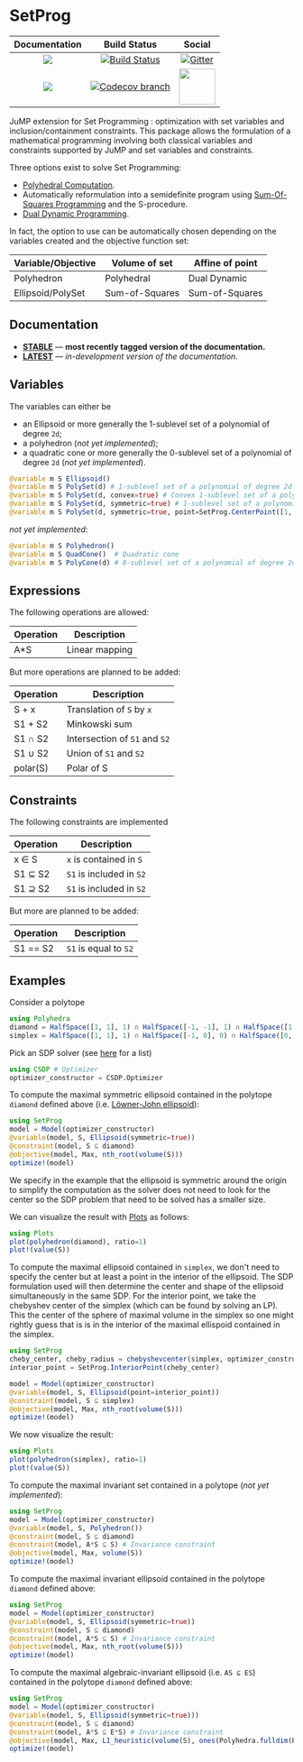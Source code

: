 # SetProg

| **Documentation** | **Build Status** | **Social** |
|:-----------------:|:----------------:|:----------:|
| [![][docs-stable-img]][docs-stable-url] | [![Build Status][build-img]][build-url] | [![Gitter][gitter-img]][gitter-url] |
| [![][docs-latest-img]][docs-latest-url] | [![Codecov branch][codecov-img]][codecov-url] | [<img src="https://upload.wikimedia.org/wikipedia/commons/thumb/a/af/Discourse_logo.png/799px-Discourse_logo.png" width="64">][discourse-url] |

JuMP extension for Set Programming : optimization with set variables and inclusion/containment constraints. This package allows the formulation of a mathematical programming involving both classical variables and constraints supported by JuMP and set variables and constraints.

Three options exist to solve Set Programming:
* [Polyhedral Computation](https://github.com/JuliaPolyhedra/Polyhedra.jl).
* Automatically reformulation into a semidefinite program using [Sum-Of-Squares Programming](https://github.com/JuliaOpt/SumOfSquares.jl) and the S-procedure.
* [Dual Dynamic Programming](https://github.com/JuliaStochOpt/StructDualDynProg.jl).

In fact, the option to use can be automatically chosen depending on the variables created and the objective function set:

| Variable/Objective | Volume of set  | Affine of point |
|--------------------|----------------|-----------------|
| Polyhedron         | Polyhedral     | Dual Dynamic    |
| Ellipsoid/PolySet  | Sum-of-Squares | Sum-of-Squares  |

## Documentation

- [**STABLE**][docs-stable-url] &mdash; **most recently tagged version of the documentation.**
- [**LATEST**][docs-latest-url] &mdash; *in-development version of the documentation.*

## Variables

The variables can either be
* an Ellipsoid or more generally the 1-sublevel set of a polynomial of degree `2d`;
* a polyhedron (*not yet implemented*);
* a quadratic cone or more generally the 0-sublevel set of a polynomial of degree `2d` (*not yet implemented*).

```julia
@variable m S Ellipsoid()
@variable m S PolySet(d) # 1-sublevel set of a polynomial of degree 2d
@variable m S PolySet(d, convex=true) # Convex 1-sublevel set of a polynomial of degree 2d
@variable m S PolySet(d, symmetric=true) # 1-sublevel set of a polynomial of degree 2d symmetric around the origin
@variable m S PolySet(d, symmetric=true, point=SetProg.CenterPoint([1, 0])) # 1-sublevel set of a polynomial of degree 2d symmetric around the [1, 0]
```

*not yet implemented*:
```julia
@variable m S Polyhedron()
@variable m S QuadCone()  # Quadratic cone
@variable m S PolyCone(d) # 0-sublevel set of a polynomial of degree 2d
```

## Expressions

The following operations are allowed:

| Operation | Description                   |
|-----------|-------------------------------|
| A\*S      | Linear mapping                |

But more operations are planned to be added:

| Operation | Description                   |
|-----------|-------------------------------|
| S + x     | Translation of `S` by `x`     |
| S1 + S2   | Minkowski sum                 |
| S1 ∩ S2   | Intersection of `S1` and `S2` |
| S1 ∪ S2   | Union of `S1` and `S2`        |
| polar(S)  | Polar of S                    |

## Constraints

The following constraints are implemented

| Operation | Description              |
|-----------|--------------------------|
| x ∈ S     | `x` is contained in `S`  |
| S1 ⊆ S2   | `S1` is included in `S2` |
| S1 ⊇ S2   | `S1` is included in `S2` |

But more are planned to be added:

| Operation | Description              |
|-----------|--------------------------|
| S1 == S2  | `S1` is equal to `S2`    |

## Examples

Consider a polytope
```julia
using Polyhedra
diamond = HalfSpace([1, 1], 1) ∩ HalfSpace([-1, -1], 1) ∩ HalfSpace([1, -1], 1) ∩ HalfSpace([-1, 1], 1)
simplex = HalfSpace([1, 1], 1) ∩ HalfSpace([-1, 0], 0) ∩ HalfSpace([0, -1], 0)
```
Pick an SDP solver (see [here](https://www.juliaopt.org/JuMP.jl/stable/installation/#Getting-Solvers-1) for a list)
```julia
using CSDP # Optimizer
optimizer_constructor = CSDP.Optimizer
```

To compute the maximal symmetric ellipsoid contained in the polytope `diamond` defined above (i.e. [Löwner-John ellipsoid](https://github.com/rdeits/LoewnerJohnEllipsoids.jl)):
```julia
using SetProg
model = Model(optimizer_constructor)
@variable(model, S, Ellipsoid(symmetric=true))
@constraint(model, S ⊆ diamond)
@objective(model, Max, nth_root(volume(S)))
optimize!(model)
```
We specify in the example that the ellipsoid is symmetric around the origin to
simplify the computation as the solver does not need to look for the center so
the SDP problem that need to be solved has a smaller size.

We can visualize the result with [Plots](http://juliaplots.org/) as follows:
```julia
using Plots
plot(polyhedron(diamond), ratio=1)
plot!(value(S))
```

To compute the maximal ellipsoid contained in `simplex`, we don't need to specify
the center but at least a point in the interior of the ellipsoid. The SDP
formulation used will then determine the center and shape of the ellipsoid
simultaneously in the same SDP. For the interior point, we take the chebyshev
center of the simplex (which can be found by solving an LP). This the center of
the sphere of maximal volume in the simplex so one might rightly guess that is is
in the interior of the maximal ellispoid contained in the simplex.
```julia
using SetProg
cheby_center, cheby_radius = chebyshevcenter(simplex, optimizer_constructor)
interior_point = SetProg.InteriorPoint(cheby_center)

model = Model(optimizer_constructor)
@variable(model, S, Ellipsoid(point=interior_point))
@constraint(model, S ⊆ simplex)
@objective(model, Max, nth_root(volume(S)))
optimize!(model)
```

We now visualize the result:
```julia
using Plots
plot(polyhedron(simplex), ratio=1)
plot!(value(S))
```

To compute the maximal invariant set contained in a polytope (*not yet implemented*):
```julia
using SetProg
model = Model(optimizer_constructor)
@variable(model, S, Polyhedron())
@constraint(model, S ⊆ diamond)
@constraint(model, A*S ⊆ S) # Invariance constraint
@objective(model, Max, volume(S))
optimize!(model)
```

To compute the maximal invariant ellipsoid contained in the polytope `diamond` defined above:
```julia
using SetProg
model = Model(optimizer_constructor)
@variable(model, S, Ellipsoid(symmetric=true))
@constraint(model, S ⊆ diamond)
@constraint(model, A*S ⊆ S) # Invariance constraint
@objective(model, Max, nth_root(volume(S)))
optimize!(model)
```

To compute the maximal algebraic-invariant ellipsoid (i.e. `AS ⊆ ES`) contained in the polytope `diamond` defined above:
```julia
using SetProg
model = Model(optimizer_constructor)
@variable(model, S, Ellipsoid(symmetric=true)))
@constraint(model, S ⊆ diamond)
@constraint(model, A*S ⊆ E*S) # Invariance constraint
@objective(model, Max, L1_heuristic(volume(S), ones(Polyhedra.fulldim(P))))
optimize!(model)
```

[docs-stable-img]: https://img.shields.io/badge/docs-stable-blue.svg
[docs-latest-img]: https://img.shields.io/badge/docs-latest-blue.svg
[docs-stable-url]: https://blegat.github.io/SetProg.jl/stable
[docs-latest-url]: https://blegat.github.io/SetProg.jl/dev

[build-img]: https://github.com/blegat/SetProg.jl/workflows/CI/badge.svg?branch=master
[build-url]: https://github.com/blegat/SetProg.jl/actions?query=workflow%3ACI
[codecov-img]: http://codecov.io/github/blegat/SetProg.jl/coverage.svg?branch=master
[codecov-url]: http://codecov.io/github/blegat/SetProg.jl?branch=master

[gitter-url]: https://gitter.im/JuliaPolyhedra/Lobby?utm_source=share-link&utm_medium=link&utm_campaign=share-link
[gitter-img]: https://badges.gitter.im/JuliaPolyhedra/Lobby.svg
[discourse-url]: https://discourse.julialang.org/c/domain/opt

